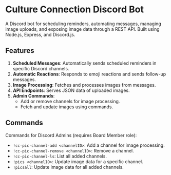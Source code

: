 # Culture Connection Discord Bot

A Discord bot for scheduling reminders, automating messages, managing image uploads, and exposing image data through a REST API. Built using Node.js, Express, and Discord.js.

##  **Features**
1. **Scheduled Messages**: Automatically sends scheduled reminders in specific Discord channels.
2. **Automatic Reactions**: Responds to emoji reactions and sends follow-up messages.
3. **Image Processing**: Fetches and processes images from messages.
4. **API Endpoints**: Serves JSON data of uploaded images.
5. **Admin Commands**:
   - Add or remove channels for image processing.
   - Fetch and update images using commands.

## **Commands**
Commands for Discord Admins (requires Board Member role):
- `!cc-pic-channel-add <channelID>`: Add a channel for image processing.
- `!cc-pic-channel-remove <channelID>`: Remove a channel.
- `!cc-pic-channel-ls`: List all added channels.
- `!pics <channelID>`: Update image data for a specific channel.
- `!picsall`: Update image data for all added channels.
